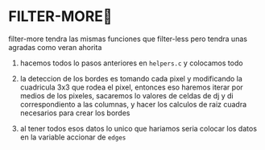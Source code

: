 # FILTER-MORE:camera_flash:

filter-more tendra las mismas funciones que filter-less pero tendra unas agradas como veran ahorita

1) hacemos todos lo pasos anteriores en `helpers.c` y colocamos todo 

2) la deteccion de los bordes es tomando cada pixel y modificando la cuadricula 3x3 que rodea el pixel, entonces eso haremos iterar por medios de los pixeles, sacaremos lo valores de celdas de dj y di correspondiento a las columnas, y hacer los calculos de raiz cuadra necesarios para crear los bordes

3) al tener todos esos datos lo unico que hariamos seria colocar los datos en la variable accionar de `edges`

